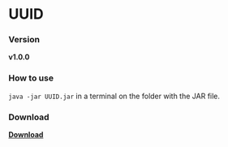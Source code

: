# UUID

### Version
**v1.0.0**

### How to use
```java -jar UUID.jar``` in a terminal on the folder with the JAR file.

### Download
[**Download**](https://github.com/ParliamoDiPC/UUID/releases/download/v1.0.0/UUID.jar)
